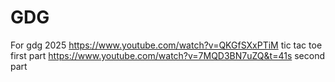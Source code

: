 # GDG
For gdg 2025
https://www.youtube.com/watch?v=QKGfSXxPTiM tic tac toe first part
https://www.youtube.com/watch?v=7MQD3BN7uZQ&t=41s second part
